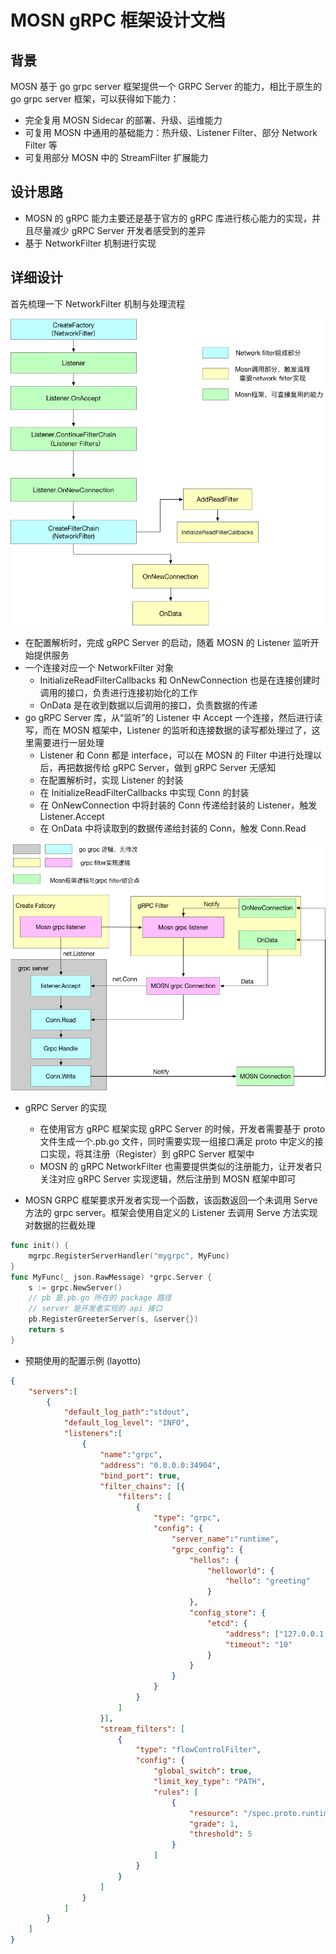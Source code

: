 # MOSN gRPC 框架设计文档

## 背景

MOSN 基于 go grpc server 框架提供一个 GRPC Server 的能力，相比于原生的 go grpc server 框架，可以获得如下能力：

+ 完全复用 MOSN Sidecar 的部署、升级、运维能力
+ 可复用 MOSN 中通用的基础能力：热升级、Listener Filter、部分 Network Filter 等
+ 可复用部分 MOSN 中的 StreamFilter 扩展能力

## 设计思路

+ MOSN 的 gRPC 能力主要还是基于官方的 gRPC 库进行核心能力的实现，并且尽量减少 gRPC Server 开发者感受到的差异
+ 基于 NetworkFilter 机制进行实现

## 详细设计

首先梳理一下 NetworkFilter 机制与处理流程

![networkfilter.png](../../../img/actuator/networkfilter.jpg)

+ 在配置解析时，完成 gRPC Server 的启动，随着 MOSN 的 Listener 监听开始提供服务
+ 一个连接对应一个 NetworkFilter 对象
  + InitializeReadFilterCallbacks 和 OnNewConnection 也是在连接创建时调用的接口，负责进行连接初始化的工作
  + OnData 是在收到数据以后调用的接口，负责数据的传递
+ go gRPC Server 库，从“监听”的 Listener 中 Accept 一个连接，然后进行读写，而在 MOSN 框架中，Listener 的监听和连接数据的读写都处理过了，这里需要进行一层处理
  + Listener 和 Conn 都是 interface，可以在 MOSN 的 Filter 中进行处理以后，再把数据传给 gRPC Server，做到 gRPC Server 无感知
  + 在配置解析时，实现 Listener 的封装
  + 在 InitializeReadFilterCallbacks 中实现 Conn 的封装
  + 在 OnNewConnection 中将封装的 Conn 传递给封装的 Listener，触发 Listener.Accept
  + 在 OnData 中将读取到的数据传递给封装的 Conn，触发 Conn.Read

![networkfilter-grpc.png](../../../img/actuator/networkfilter-grpc.jpg)

+ gRPC Server 的实现
  + 在使用官方 gRPC 框架实现 gRPC Server 的时候，开发者需要基于 proto 文件生成一个.pb.go 文件，同时需要实现一组接口满足 proto 中定义的接口实现，将其注册（Register）到 gRPC Server 框架中
  + MOSN 的 gRPC NetworkFilter 也需要提供类似的注册能力，让开发者只关注对应 gRPC Server 实现逻辑，然后注册到 MOSN 框架中即可

+ MOSN GRPC 框架要求开发者实现一个函数，该函数返回一个未调用 Serve 方法的 grpc server。框架会使用自定义的 Listener 去调用 Serve 方法实现对数据的拦截处理

```Go
func init() {
    mgrpc.RegisterServerHandler("mygrpc", MyFunc)
}
func MyFunc(_ json.RawMessage) *grpc.Server {
    s := grpc.NewServer()
    // pb 是.pb.go 所在的 package 路径
    // server 是开发者实现的 api 接口
    pb.RegisterGreeterServer(s, &server{})
    return s
}
```

+ 预期使用的配置示例 (layotto)

```json
{
	"servers":[
		{
			"default_log_path":"stdout",
			"default_log_level": "INFO",
			"listeners":[
				{
					"name":"grpc",
					"address": "0.0.0.0:34904",
					"bind_port": true,
					"filter_chains": [{
						"filters": [
							{
								"type": "grpc",
								"config": {
									"server_name":"runtime",
									"grpc_config": {
										"hellos": {
											"helloworld": {
												"hello": "greeting"
											}
										},
										"config_store": {
											"etcd": {
												"address": ["127.0.0.1:2379"],
												"timeout": "10"
											}
										}
									}
								}
							}
						]
					}],
					"stream_filters": [
						{
							"type": "flowControlFilter",
							"config": {
								"global_switch": true,
								"limit_key_type": "PATH",
								"rules": [
									{
										"resource": "/spec.proto.runtime.v1.Runtime/SayHello",
										"grade": 1,
										"threshold": 5
									}
								]
							}
						}
					]
				}
			]
		}
	]
}

```
